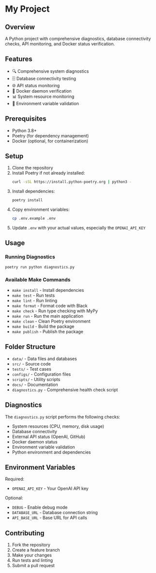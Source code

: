 # My Project

## Overview
A Python project with comprehensive diagnostics, database connectivity checks, API monitoring, and Docker status verification.

## Features
- 🔍 Comprehensive system diagnostics
- 🗄️ Database connectivity testing
- 🌐 API status monitoring
- 🐳 Docker daemon verification
- 📊 System resource monitoring
- 🔧 Environment variable validation

## Prerequisites
- Python 3.8+
- Poetry (for dependency management)
- Docker (optional, for containerization)

## Setup
1. Clone the repository
2. Install Poetry if not already installed:
   ```bash
   curl -sSL https://install.python-poetry.org | python3 -
   ```
3. Install dependencies:
   ```bash
   poetry install
   ```
4. Copy environment variables:
   ```bash
   cp .env.example .env
   ```
5. Update `.env` with your actual values, especially the `OPENAI_API_KEY`

## Usage

### Running Diagnostics
```bash
poetry run python diagnostics.py
```

### Available Make Commands
- `make install` - Install dependencies
- `make test` - Run tests
- `make lint` - Run linting
- `make format` - Format code with Black
- `make check` - Run type checking with MyPy
- `make run` - Run the main application
- `make clean` - Clean Poetry environment
- `make build` - Build the package
- `make publish` - Publish the package

## Folder Structure
- `data/` - Data files and databases
- `src/` - Source code
- `tests/` - Test cases
- `configs/` - Configuration files
- `scripts/` - Utility scripts
- `docs/` - Documentation
- `diagnostics.py` - Comprehensive health check script

## Diagnostics
The `diagnostics.py` script performs the following checks:
- System resources (CPU, memory, disk usage)
- Database connectivity
- External API status (OpenAI, GitHub)
- Docker daemon status
- Environment variable validation
- Python environment and dependencies

## Environment Variables
Required:
- `OPENAI_API_KEY` - Your OpenAI API key

Optional:
- `DEBUG` - Enable debug mode
- `DATABASE_URL` - Database connection string
- `API_BASE_URL` - Base URL for API calls

## Contributing
1. Fork the repository
2. Create a feature branch
3. Make your changes
4. Run tests and linting
5. Submit a pull request 